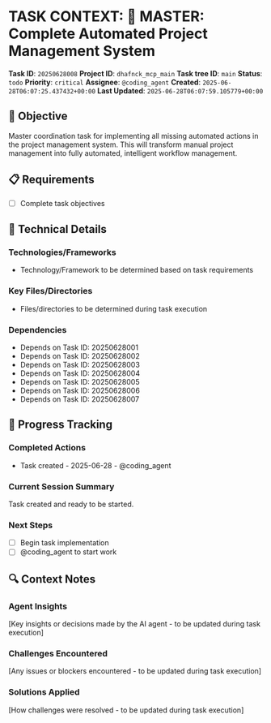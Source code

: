 # TASK CONTEXT: 🚀 MASTER: Complete Automated Project Management System

**Task ID**: `20250628008`
**Project ID**: `dhafnck_mcp_main`
**Task tree ID**: `main`
**Status**: `todo`
**Priority**: `critical`
**Assignee**: `@coding_agent`
**Created**: `2025-06-28T06:07:25.437432+00:00`
**Last Updated**: `2025-06-28T06:07:59.105779+00:00`

## 🎯 Objective
Master coordination task for implementing all missing automated actions in the project management system. This will transform manual project management into fully automated, intelligent workflow management.

## 📋 Requirements
- [ ] Complete task objectives

## 🔧 Technical Details
### Technologies/Frameworks
- Technology/Framework to be determined based on task requirements

### Key Files/Directories
- Files/directories to be determined during task execution

### Dependencies
- Depends on Task ID: 20250628001
- Depends on Task ID: 20250628002
- Depends on Task ID: 20250628003
- Depends on Task ID: 20250628004
- Depends on Task ID: 20250628005
- Depends on Task ID: 20250628006
- Depends on Task ID: 20250628007

## 🚀 Progress Tracking
### Completed Actions
- Task created - 2025-06-28 - @coding_agent

### Current Session Summary
Task created and ready to be started.

### Next Steps
- [ ] Begin task implementation
- [ ] @coding_agent to start work

## 🔍 Context Notes
### Agent Insights
[Key insights or decisions made by the AI agent - to be updated during task execution]

### Challenges Encountered
[Any issues or blockers encountered - to be updated during task execution]

### Solutions Applied
[How challenges were resolved - to be updated during task execution]
